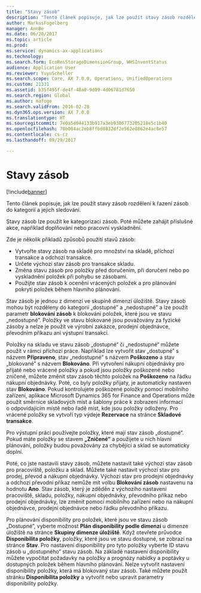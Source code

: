 ```yaml
---
title: "Stavy zásob"
description: "Tento článek popisuje, jak lze použít stavy zásob rozdělení k řazení zásob do kategorií a jejich sledování."
author: MarkusFogelberg
manager: AnnBe
ms.date: 06/20/2017
ms.topic: article
ms.prod: 
ms.service: dynamics-ax-applications
ms.technology: 
ms.search.form: EcoResStorageDimensionGroup, WHSInventStatus
audience: Application User
ms.reviewer: YuyuScheller
ms.search.scope: Core, AX 7.0.0, Operations, UnifiedOperations
ms.custom: 21331
ms.assetid: b35f495f-de4f-48a0-9d09-4d06781d7650
ms.search.region: Global
ms.author: mafoge
ms.search.validFrom: 2016-02-28
ms.dyn365.ops.version: AX 7.0.0
ms.translationtype: HT
ms.sourcegitcommit: 7e0a5d044133b917a3eb9386773205218e5c1b40
ms.openlocfilehash: 70b084ac2eb8ffbd8832df2e562e8862e4ac8e57
ms.contentlocale: cs-cz
ms.lasthandoff: 09/29/2017

---
```


# <a name="inventory-statuses"></a>Stavy zásob

[!include[banner](../includes/banner.md)]


Tento článek popisuje, jak lze použít stavy zásob rozdělení k řazení zásob do kategorií a jejich sledování.

Stavy zásob lze použít ke kategorizaci zásob. Poté můžete zahájit příslušné akce, například doplňování nebo pracovní vyskladnění.

Zde je několik příkladů způsobů použití stavů zásob:

-   Vytvořte stavy zásob na skladě pro množství na skladě, příchozí transakce a odchozí transakce.
-   Určete výchozí stav zásob pro transakce skladu.
-   Změna stavu zásob pro položky před doručením, při doručení nebo po vyskladnění položek při pohybu se zásobami.
-   Použijte stav zásob k ocenění vrácených položek a pro plánování pokrytí položek během hlavního plánování.

Stav zásob je jednou z dimenzí ve skupině dimenzí úložiště. Stavy zásob mohou být rozděleny do kategorií „dostupné” a „nedostupné” a lze použít parametr **blokování zásob** k blokování položek, které jsou ve stavu „nedostupné”. Položky ve stavu blokované jsou považovány za fyzické zásoby a nelze je použít ve výrobní zakázce, prodejní objednávce, převodním příkazu ani výstupní transakci.

Položky na skladu ve stavu zásob „dostupné“ či „nedostupné“ můžete použít v rámci příchozí práce. Například lze vytvořit stav „dostupné” s názvem **Připraveno**, stav „nedostupné” s názvem **Poškozeno** a stav „blokované” s názvem **Blokováno**. Při vytvoření nákupní objednávky pro přijaté nebo vrácené položky a pokud jsou položky poškozené nebo zničené, můžete změnit stav zásob těchto položek na **Poškozeno** na řádku nákupní objednávky. Poté, co byly položky přijaty, je automaticky nastaven stav **Blokováno**. Pokud kontrolujete poškozené položky pomocí mobilního zařízení, aplikace Microsoft Dynamics 365 for Finance and Operations může použít směrnice skladových míst a šablony práce k zobrazení informací o odpovídajícím místě nebo řadě míst, kde jsou položky odloženy. Pro vrácené položky se vytvoří typ výdeje **Rezervace** na stránce **Skladové transakce**.

Pro výstupní práci používejte položky, které mají stav zásob „dostupné“. Pokud máte položky se stavem **„Zničené“** a použijete u nich hlavní plánování, položky budou považovány za chybějící a sklad se automaticky doplní.

Poté, co jste nastavili stavy zásob, můžete nastavit také výchozí stav zásob pro pracoviště, položku a sklad. Můžete také nastavit výchozí stav pro prodej, převod a nákupní objednávky. Výchozí stav pro prodejní objednávky a odchozí převodní příkaz nemůže mít volbu **Blokování zásob** nastavenu na hodnotu **Ano**. Stav zásob, který je zděděn z výchozího nastavení pracoviště, skladu, položky, nákupní objednávky, převodního příkaz nebo prodejní objednávky, lze změnit pomocí mobilního zařízení nebo na nákupní objednávce, prodejní objednávce nebo řádku převodního příkazu.

Pro plánování disponibility pro položek, které jsou ve stavu zásob „Dostupné”, vyberte možnost **Plán disponibility podle dimenzí** u dimenze úložiště na stránce **Skupiny dimenze úložiště**. Když otevřete průvodce **Disponibilita položky**, položky, které jsou ve stavu dostupné, se zobrazí na stránce **Stav**. Pro nastavení disponibility pro tyto položky vyberte ID stavu zásob u „dostupného“ stavu zásob. Na základě nastavení disponibility můžete vypočítat požadavky na položky a prognózy nabídky a poptávky u dostupných položek během hlavního plánování. Nelze vytvořit nastavení disponibility položky, která má blokovaný stav zásob. Také můžete použít stránku **Disponibilita položky** a vytvořit nebo upravit parametry disponibility položky.

